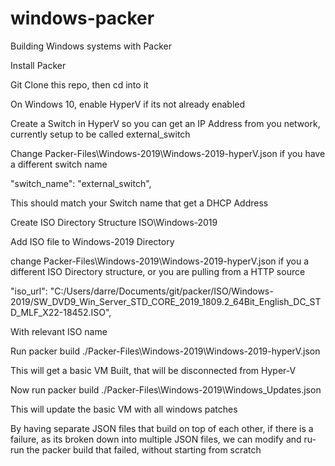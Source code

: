 # windows-packer
Building Windows systems with Packer

Install Packer

Git Clone this repo, then cd into it

On Windows 10, enable HyperV if its not already enabled

Create a Switch in HyperV so you can get an IP Address from you network, currently setup to be called external_switch

Change Packer-Files\Windows-2019\Windows-2019-hyperV.json if you have a different switch name

"switch_name": "external_switch",

This should match your Switch name that get a DHCP Address

Create ISO Directory Structure
ISO\Windows-2019

Add ISO file to Windows-2019 Directory

change Packer-Files\Windows-2019\Windows-2019-hyperV.json if you a different ISO Directory structure, or you are pulling from a HTTP source

"iso_url": "C:/Users/darre/Documents/git/packer/ISO/Windows-2019/SW_DVD9_Win_Server_STD_CORE_2019_1809.2_64Bit_English_DC_STD_MLF_X22-18452.ISO",

With relevant ISO name

Run
packer build ./Packer-Files\Windows-2019\Windows-2019-hyperV.json

This will get a basic VM Built, that will be disconnected from Hyper-V

Now run packer build ./Packer-Files\Windows-2019\Windows_Updates.json

This will update the basic VM with all windows patches

By having separate JSON files that build on top of each other, if there is a failure, as its broken down into multiple JSON files, we can modify and ru-run the packer build that failed, without starting from scratch